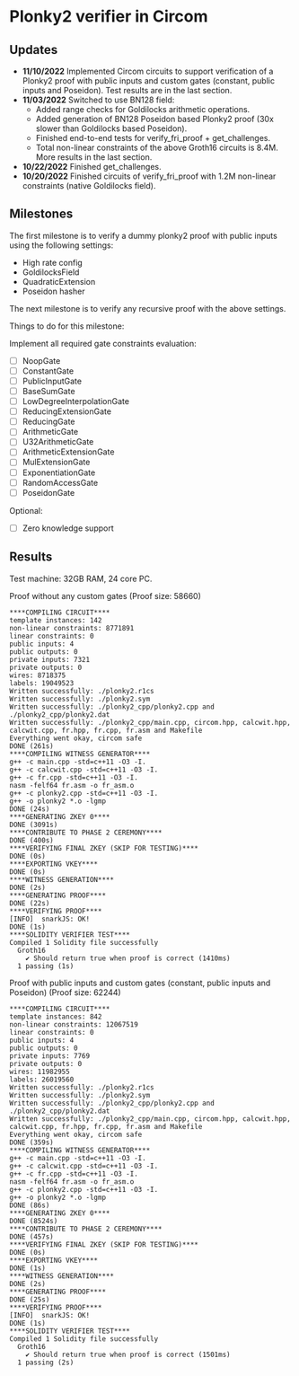 # Plonky2 verifier in Circom

Updates
-----

- **11/10/2022** Implemented Circom circuits to support verification of a Plonky2 proof with public inputs and custom
  gates (constant, public inputs and Poseidon). Test results are in the last section.
- **11/03/2022** Switched to use BN128 field:
    - Added range checks for Goldilocks arithmetic operations.
    - Added generation of BN128 Poseidon based Plonky2 proof (30x slower than Goldilocks based Poseidon).
    - Finished end-to-end tests for verify_fri_proof + get_challenges.
    - Total non-linear constraints of the above Groth16 circuits is 8.4M. More results in the last section.
- **10/22/2022** Finished get_challenges.
- **10/20/2022** Finished circuits of verify_fri_proof with 1.2M non-linear constraints (native Goldilocks field).

Milestones
-----
The first milestone is to verify a dummy plonky2 proof with public inputs using the following
settings:

- High rate config
- GoldilocksField
- QuadraticExtension
- Poseidon hasher

The next milestone is to verify any recursive proof with the above settings.

Things to do for this milestone:

Implement all required gate constraints evaluation:

+ [ ] NoopGate
+ [ ] ConstantGate
+ [ ] PublicInputGate
+ [ ] BaseSumGate
+ [ ] LowDegreeInterpolationGate
+ [ ] ReducingExtensionGate
+ [ ] ReducingGate
+ [ ] ArithmeticGate
+ [ ] U32ArithmeticGate
+ [ ] ArithmeticExtensionGate
+ [ ] MulExtensionGate
+ [ ] ExponentiationGate
+ [ ] RandomAccessGate
+ [ ] PoseidonGate

Optional:

+ [ ] Zero knowledge support

Results
-----

Test machine: 32GB RAM, 24 core PC.

Proof without any custom gates (Proof size: 58660)

```shell
****COMPILING CIRCUIT****
template instances: 142
non-linear constraints: 8771891
linear constraints: 0
public inputs: 4
public outputs: 0
private inputs: 7321
private outputs: 0
wires: 8718375
labels: 19049523
Written successfully: ./plonky2.r1cs
Written successfully: ./plonky2.sym
Written successfully: ./plonky2_cpp/plonky2.cpp and ./plonky2_cpp/plonky2.dat
Written successfully: ./plonky2_cpp/main.cpp, circom.hpp, calcwit.hpp, calcwit.cpp, fr.hpp, fr.cpp, fr.asm and Makefile
Everything went okay, circom safe
DONE (261s)
****COMPILING WITNESS GENERATOR****
g++ -c main.cpp -std=c++11 -O3 -I.
g++ -c calcwit.cpp -std=c++11 -O3 -I.
g++ -c fr.cpp -std=c++11 -O3 -I.
nasm -felf64 fr.asm -o fr_asm.o
g++ -c plonky2.cpp -std=c++11 -O3 -I.
g++ -o plonky2 *.o -lgmp 
DONE (24s)
****GENERATING ZKEY 0****
DONE (3091s)
****CONTRIBUTE TO PHASE 2 CEREMONY****
DONE (400s)
****VERIFYING FINAL ZKEY (SKIP FOR TESTING)****
DONE (0s)
****EXPORTING VKEY****
DONE (0s)
****WITNESS GENERATION****
DONE (2s)
****GENERATING PROOF****
DONE (22s)
****VERIFYING PROOF****
[INFO]  snarkJS: OK!
DONE (1s)
****SOLIDITY VERIFIER TEST****
Compiled 1 Solidity file successfully
  Groth16
    ✔ Should return true when proof is correct (1410ms)
  1 passing (1s)

```

Proof with public inputs and custom gates (constant, public inputs and Poseidon) (Proof size: 62244)

```shell
****COMPILING CIRCUIT****
template instances: 842
non-linear constraints: 12067519
linear constraints: 0
public inputs: 4
public outputs: 0
private inputs: 7769
private outputs: 0
wires: 11982955
labels: 26019560
Written successfully: ./plonky2.r1cs
Written successfully: ./plonky2.sym
Written successfully: ./plonky2_cpp/plonky2.cpp and ./plonky2_cpp/plonky2.dat
Written successfully: ./plonky2_cpp/main.cpp, circom.hpp, calcwit.hpp, calcwit.cpp, fr.hpp, fr.cpp, fr.asm and Makefile
Everything went okay, circom safe
DONE (359s)
****COMPILING WITNESS GENERATOR****
g++ -c main.cpp -std=c++11 -O3 -I.
g++ -c calcwit.cpp -std=c++11 -O3 -I.
g++ -c fr.cpp -std=c++11 -O3 -I.
nasm -felf64 fr.asm -o fr_asm.o
g++ -c plonky2.cpp -std=c++11 -O3 -I.
g++ -o plonky2 *.o -lgmp 
DONE (86s)
****GENERATING ZKEY 0****
DONE (8524s)
****CONTRIBUTE TO PHASE 2 CEREMONY****
DONE (457s)
****VERIFYING FINAL ZKEY (SKIP FOR TESTING)****
DONE (0s)
****EXPORTING VKEY****
DONE (1s)
****WITNESS GENERATION****
DONE (2s)
****GENERATING PROOF****
DONE (25s)
****VERIFYING PROOF****
[INFO]  snarkJS: OK!
DONE (1s)
****SOLIDITY VERIFIER TEST****
Compiled 1 Solidity file successfully
  Groth16
    ✔ Should return true when proof is correct (1501ms)
  1 passing (2s)
```